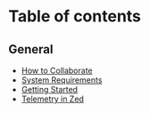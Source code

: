 # Table of contents

## General

* [How to Collaborate](README.md)
* [System Requirements](general/system-requirements.md)
* [Getting Started](general/getting-started.md)
* [Telemetry in Zed](general/telemetry-in-zed.md)
